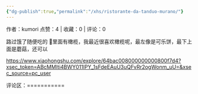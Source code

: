 ```yaml
---
{"dg-publish":true,"permalink":"/xhs/ristorante-da-tanduo-murano/"}
---
```


作者：kumori
点赞：4   |   收藏：0   |   评论：0

路过饿了随便吃的
🍡里面有橄榄，我最近很喜欢橄榄呢，最左像是可乐饼，最下上面是蘑菇，还可以

https://www.xiaohongshu.com/explore/64bac008000000000800f7d4?xsec_token=ABcMMIti4BWY011lPY_1sFdeEAuU3uQFvRr2ogWonm_uU=&xsec_source=pc_user

评论区：===========

